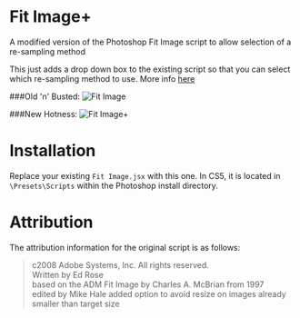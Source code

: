 Fit Image+
============

A modified version of the Photoshop Fit Image script to allow selection of a re-sampling method

This just adds a drop down box to the existing script so that you can select which re-sampling method to use. More info [here](http://graphicdesign.stackexchange.com/q/18358/8708)

###Old 'n' Busted:
![Fit Image](http://i.stack.imgur.com/0v9ub.png)

###New Hotness:
![Fit Image+](http://i.stack.imgur.com/DeFVa.png)


Installation
============
Replace your existing `Fit Image.jsx` with this one. In CS5, it is located in `\Presets\Scripts` within the Photoshop install directory.

Attribution
===========
The attribution information for the original script is as follows:

>c2008 Adobe Systems, Inc. All rights reserved.  
Written by Ed Rose  
based on the ADM Fit Image by Charles A. McBrian from 1997  
edited by Mike Hale added option to avoid resize on images already smaller than target size  
